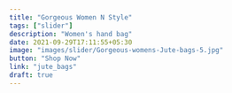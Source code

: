 ```yaml
---
title: "Gorgeous Women N Style"
tags: ["slider"]
description: "Women's hand bag"
date: 2021-09-29T17:11:55+05:30
image: "images/slider/Gorgeous-womens-Jute-bags-5.jpg"
button: "Shop Now"
link: "jute_bags"
draft: true
---
```

